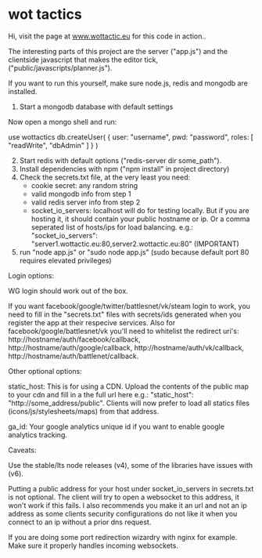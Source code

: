 # wot tactics

Hi, visit the page at www.wottactic.eu for this code in action..

The interesting parts of this project are the server ("app.js") and the clientside javascript that makes the editor tick, ("public/javascripts/planner.js").


If you want to run this yourself, make sure node.js, redis and mongodb are installed. 

1. Start a mongodb database with default settings

Now open a mongo shell and run:

use wottactics
db.createUser(
   {
     user: "username",
     pwd: "password",
     roles: [ "readWrite", "dbAdmin" ]
   }
)

2. Start redis with default options ("redis-server dir some_path").
3. Install dependencies with npm ("npm install" in project directory)
4. Check the secrets.txt file, at the very least you need:
	- cookie secret: any random string
	- valid mongodb info from step 1
	- valid redis server info from step 2
	- socket_io_servers: localhost will do for testing locally. But if you are hosting it, it should contain your public hostname or ip. Or a comma seperated list of hosts/ips for load balancing. e.g.: "socket_io_servers": "server1.wottactic.eu:80,server2.wottactic.eu:80" (IMPORTANT)
5. run "node app.js" or "sudo node app.js" (sudo because default port 80 requires elevated privileges)


Login options:

WG login should work out of the box.

If you want facebook/google/twitter/battlesnet/vk/steam login to work, you need to fill in the "secrets.txt" files with secrets/ids generated when you register the app at their respecive services. Also for facebook/google/battlesnet/vk you'll need to whitelist the redirect uri's: http://hostname/auth/facebook/callback, http://hostname/auth/google/callback, http://hostname/auth/vk/callback, http://hostname/auth/battlenet/callback.


Other optional options:

static_host: This is for using a CDN. Upload the contents of the public map to your cdn and fill in a the full url here e.g.: "static_host": "http://some_address/public". Clients will now prefer to load all statics files (icons/js/stylesheets/maps) from that address. 

ga_id: Your google analytics unique id if you want to enable google analytics tracking.


Caveats:

Use the stable/lts node releases (v4), some of the libraries have issues with (v6).

Putting a public address for your host under socket_io_servers in secrets.txt is not optional. The client will try to open a websocket to this address, it won't work if this fails. I also recommends you make it an url and not an ip address as some clients security configurations do not like it when you connect to an ip without a prior dns request.

If you are doing some port redirection wizardry with nginx for example. Make sure it properly handles incoming websockets.

